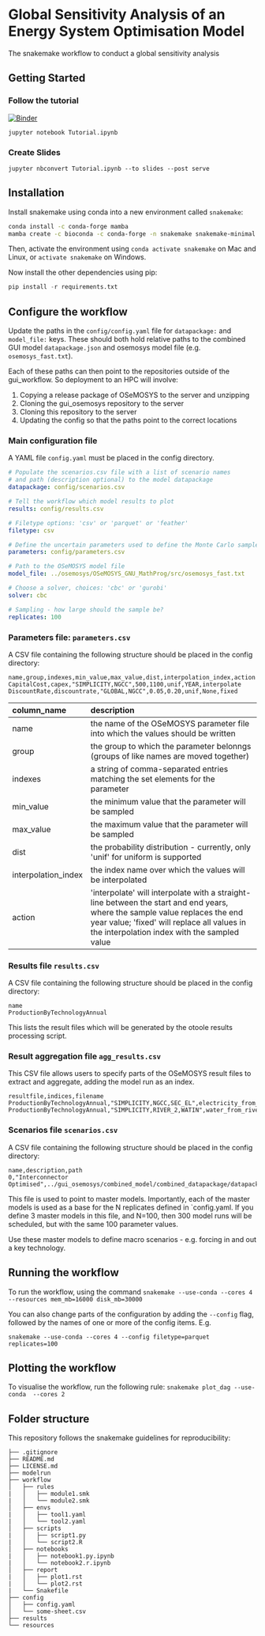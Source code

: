 # Global Sensitivity Analysis of an Energy System Optimisation Model

The snakemake workflow to conduct a global sensitivity analysis

## Getting Started

### Follow the tutorial

[![Binder](https://mybinder.org/badge_logo.svg)](https://mybinder.org/v2/gh/KTH-dESA/esom_gsa/envs?labpath=Tutorial.ipynb)

    jupyter notebook Tutorial.ipynb

### Create Slides

    jupyter nbconvert Tutorial.ipynb --to slides --post serve

## Installation

Install snakemake using conda into a new environment called `snakemake`:

```bash
conda install -c conda-forge mamba
mamba create -c bioconda -c conda-forge -n snakemake snakemake-minimal pandas
```

Then, activate the environment using `conda activate snakemake` on Mac and Linux, or `activate snakemake` on Windows.

Now install the other dependencies using pip:

```python
pip install -r requirements.txt
```

## Configure the workflow

Update the paths in the `config/config.yaml` file for `datapackage:` and `model_file:` keys. These should both hold relative paths to the combined GUI model `datapackage.json` and osemosys model file (e.g. `osemosys_fast.txt`).

Each of these paths can then point to the repositories outside of the gui_workflow. So deployment to an HPC will involve:

1. Copying a release package of OSeMOSYS to the server and unzipping
2. Cloning the gui_osemosys repository to the server
3. Cloning this repository to the server
4. Updating the config so that the paths point to the correct locations

### Main configuration file

A YAML file `config.yaml` must be placed in the config directory.

```yaml
# Populate the scenarios.csv file with a list of scenario names
# and path (description optional) to the model datapackage
datapackage: config/scenarios.csv

# Tell the workflow which model results to plot
results: config/results.csv

# Filetype options: 'csv' or 'parquet' or 'feather'
filetype: csv

# Define the uncertain parameters used to define the Monte Carlo sample
parameters: config/parameters.csv

# Path to the OSeMOSYS model file
model_file: ../osemosys/OSeMOSYS_GNU_MathProg/src/osemosys_fast.txt

# Choose a solver, choices: 'cbc' or 'gurobi'
solver: cbc

# Sampling - how large should the sample be?
replicates: 100
```

### Parameters file: `parameters.csv`

A CSV file containing the following structure should be placed in the config directory:

```csv
name,group,indexes,min_value,max_value,dist,interpolation_index,action
CapitalCost,capex,"SIMPLICITY,NGCC",500,1100,unif,YEAR,interpolate
DiscountRate,discountrate,"GLOBAL,NGCC",0.05,0.20,unif,None,fixed
```

column_name | description
:-- | :--
name | the name of the OSeMOSYS parameter file into which the values should be written
group | the group to which the parameter belonngs (groups of like names are moved together)
indexes | a string of comma-separated entries matching the set elements for the parameter
min_value | the minimum value that the parameter will be sampled
max_value | the maximum value that the parameter will be sampled
dist | the probability distribution - currently, only 'unif' for uniform is supported
interpolation_index | the index name over which the values will be interpolated
action | 'interpolate' will interpolate with a straight-line between the start and end years, where the sample value replaces the end year value; 'fixed' will replace all values in the interpolation index with the sampled value

### Results file `results.csv`

A CSV file containing the following structure should be placed in the config directory:

```csv
name
ProductionByTechnologyAnnual
```

This lists the result files which will be generated by the otoole results processing script.

### Result aggregation file `agg_results.csv`

This CSV file allows users to specify parts of the OSeMOSYS result files to extract and aggregate,
adding the model run as an index.

```csv
resultfile,indices,filename
ProductionByTechnologyAnnual,"SIMPLICITY,NGCC,SEC_EL",electricity_from_gas
ProductionByTechnologyAnnual,"SIMPLICITY,RIVER_2,WATIN",water_from_rivers
```

### Scenarios file `scenarios.csv`

A CSV file containing the following structure should be placed in the config directory:

```csv
name,description,path
0,"Interconnector Optimised",../gui_osemosys/combined_model/combined_datapackage/datapackage.json
```

This file is used to point to master models. Importantly, each of the master models is used as
a base for the N replicates defined in `config.yaml. If you define 3 master models in this file,
and N=100, then 300 model runs will be scheduled, but with the same 100 parameter values.

Use these master models to define macro scenarios - e.g. forcing in and out a key technology.

## Running the workflow

To run the workflow, using the command `snakemake --use-conda --cores 4 --resources mem_mb=16000 disk_mb=30000`

You can also change parts of the configuration by adding the `--config` flag, followed by the names of one
or more of the config items. E.g.

    snakemake --use-conda --cores 4 --config filetype=parquet replicates=100

## Plotting the workflow

To visualise the workflow, run the following rule: `snakemake plot_dag --use-conda  --cores 2`

## Folder structure

This repository follows the snakemake guidelines for reproducibility:

    ├── .gitignore
    ├── README.md
    ├── LICENSE.md
    ├── modelrun
    ├── workflow
    │   ├── rules
    |   │   ├── module1.smk
    |   │   └── module2.smk
    │   ├── envs
    |   │   ├── tool1.yaml
    |   │   └── tool2.yaml
    │   ├── scripts
    |   │   ├── script1.py
    |   │   └── script2.R
    │   ├── notebooks
    |   │   ├── notebook1.py.ipynb
    |   │   └── notebook2.r.ipynb
    │   ├── report
    |   │   ├── plot1.rst
    |   │   └── plot2.rst
    |   └── Snakefile
    ├── config
    │   ├── config.yaml
    │   └── some-sheet.csv
    ├── results
    └── resources
